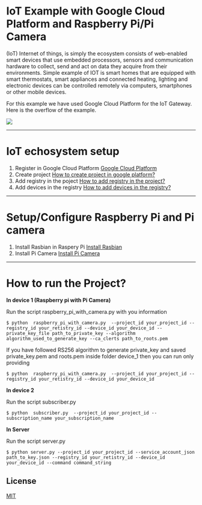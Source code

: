 # IoT Example with Google Cloud Platform and Raspberry Pi/Pi Camera

(IoT) Internet of things, is simply the ecosystem consists of web-enabled smart devices that use embedded processors, sensors and communication hardware to collect, send and act on data they acquire from their environments. Simple example of IOT is
smart homes that are equipped with smart thermostats, smart appliances and connected heating, lighting and electronic devices can be controlled remotely via computers, smartphones or other mobile devices.

For this example we have used Google Cloud Platform for the IoT Gateway. Here is the overflow of the example.

<img src="https://github.com/rajeshkumarkhadka/iot-camera-gcp/blob/master/overview.jpg"/>

***
# IoT echosystem setup
1. Register in Google Cloud Platform [Google Cloud Platform](https://cloud.google.com)
2. Create project [How to create project in google platform?](https://cloud.google.com)
3. Add registry in the poject [How to add registry in the project?](https://cloud.google.com)
4. Add devices in the registry [How to add devices in the registry?](https://cloud.google.com)

***
# Setup/Configure Raspberry Pi and Pi camera
1. Install Rasbian in Raspery Pi [Install Rasbian](https://cloud.google.com)
2. Install Pi Camera [Install Pi Camera](https://cloud.google.com)

*** 
# How to run the Project?

**In device 1 (Raspberry pi with Pi Camera)**

Run the script raspberry_pi_with_camera.py with you information
  ```
  $ python  raspberry_pi_with_camera.py  --project_id your_project_id --registry_id your_retistry_id --device_id your_device_id --private_key_file path_to_private_key --algorithm algorithm_used_to_generate_key --ca_clerts path_to_roots.pem
  ```

If you have followed RS256 algorithm to generate private_key and saved private_key.pem and roots.pem inside folder device_1 then you can run only providing
```
$ python  raspberry_pi_with_camera.py  --project_id your_project_id --registry_id your_retistry_id --device_id your_device_id 
```

**In device 2** 

Run the script subscriber.py
```
$ python  subscriber.py  --project_id your_project_id --subscription_name your_subscription_name
```

**In Server**

Run the script server.py
```
$ python server.py --project_id your_project_id --service_account_json path_to_key.json --registry_id your_retistry_id --device_id your_device_id --command command_string
```

## License

[MIT](https://github.com/rajeshkumarkhadka/iot-camera-gcp/blob/master/LICENSE)
